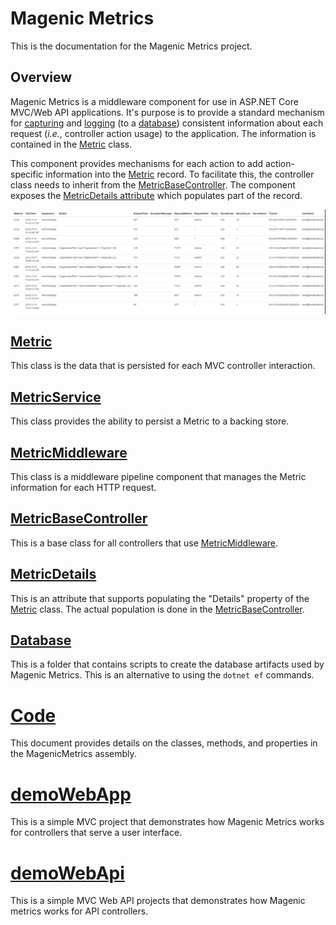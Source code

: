 # Magenic Metrics
This is the documentation for the Magenic Metrics project.

## Overview
Magenic Metrics is a middleware component for use in ASP.NET Core MVC/Web API applications.
It's purpose is to provide a standard mechanism for [capturing](#MetricMiddleware) and [logging](#MetricService) 
(to a [database](#Database)) consistent information about each request (*i.e.*, controller action usage) to the application.
The information is contained in the [Metric](#Metric) class.

This component provides mechanisms for each action to add action-specific information into the [Metric](#Metric) record.
To facilitate this, the controller class needs to inherit from the [MetricBaseController](#MetricBaseController).
The component exposes the [MetricDetails attribute](#MetricDetails) which populates part of the record.

![Sample Metrics](/images/metrics-in-grid.png)

## [Metric](documentation/Metric.md)
This class is the data that is persisted for each MVC controller interaction.

## [MetricService](documentation/MetricService.md)
This class provides the ability to persist a Metric to a backing store.

## [MetricMiddleware](documentation/MetricMiddleware.md)
This class is a middleware pipeline component that manages the Metric information for each HTTP request.

## [MetricBaseController](documentation/MetricBaseController.md)
This is a base class for all controllers that use [MetricMiddleware](#MetricMiddleware).

## [MetricDetails](documentation/MetricDetails.md)
This is an attribute that supports populating the "Details" property of the [Metric](#Metric) class.
The actual population is done in the [MetricBaseController](#MetricBaseController).

## [Database](documentation/Database.md)
This is a folder that contains scripts to create the database artifacts used by Magenic Metrics.
This is an alternative to using the `dotnet ef` commands.

# [Code](documentation/MagenicMetrics.md)
This document provides details on the classes, methods, and properties in the MagenicMetrics assembly.

# [demoWebApp](documentation/demoWebApp.md)
This is a simple MVC project that demonstrates how Magenic Metrics works for controllers that serve a user interface.

# [demoWebApi](documentation/demoWebApi.md)

This is a simple MVC Web API projects that demonstrates how Magenic metrics works for API controllers.

